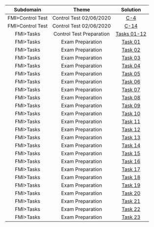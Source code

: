 Subdomain|Theme|Solution
:-:|:-:|:-:
FMI>Control Test|Control Test 02/06/2020| [C-4](https://github.com/andy489/DEA/blob/master/FMI/Control%20Test%20C-4%2002:06:2020.pdf)
FMI>Control Test|Control Test 02/06/2020| [C-14](https://github.com/andy489/DEA/blob/master/FMI/Contol%20Test%20C-14%2002:06:2020%20.pdf)
FMI>Tasks|Control Test Preparation|[Tasks 01-12](https://github.com/andy489/DEA/blob/master/Sample%20Control%20Test%20Tasks%20Solutions.pdf)
FMI>Tasks|Exam Preparation|[Task 01](https://github.com/andy489/DEA/blob/master/FMI/Task%2001.pdf)
FMI>Tasks|Exam Preparation|[Task 02](https://github.com/andy489/DEA/blob/master/FMI/Task%2002.pdf)
FMI>Tasks|Exam Preparation|[Task 03](https://github.com/andy489/DEA/blob/master/FMI/Task%2003.pdf)
FMI>Tasks|Exam Preparation|[Task 04](https://github.com/andy489/DEA/blob/master/FMI/Task%2004.pdf)
FMI>Tasks|Exam Preparation|[Task 05](https://github.com/andy489/DEA/blob/master/FMI/Task%2005.pdf)
FMI>Tasks|Exam Preparation|[Task 06](https://github.com/andy489/DEA/blob/master/FMI/Task%2006.pdf)
FMI>Tasks|Exam Preparation|[Task 07](https://github.com/andy489/DEA/blob/master/FMI/Task%2007.pdf)
FMI>Tasks|Exam Preparation|[Task 08](https://github.com/andy489/DEA/blob/master/FMI/Task%2008.pdf)
FMI>Tasks|Exam Preparation|[Task 09](https://github.com/andy489/DEA/blob/master/FMI/Task%2009.pdf)
FMI>Tasks|Exam Preparation|[Task 10](https://github.com/andy489/DEA/blob/master/FMI/Task%2010.pdf)
FMI>Tasks|Exam Preparation|[Task 11](https://github.com/andy489/DEA/blob/master/FMI/Task%2011.pdf)
FMI>Tasks|Exam Preparation|[Task 12](https://github.com/andy489/DEA/blob/master/FMI/Task%2012.pdf)
FMI>Tasks|Exam Preparation|[Task 13](https://github.com/andy489/DEA/blob/master/FMI/Task%2013.pdf)
FMI>Tasks|Exam Preparation|[Task 14](https://github.com/andy489/DEA/blob/master/FMI/Task%2014.pdf)
FMI>Tasks|Exam Preparation|[Task 15](https://github.com/andy489/DEA/blob/master/FMI/Task%2015.pdf)
FMI>Tasks|Exam Preparation|[Task 16](https://github.com/andy489/DEA/blob/master/FMI/Task%2016.pdf)
FMI>Tasks|Exam Preparation|[Task 17](https://github.com/andy489/DEA/blob/master/FMI/Task%2017.pdf)
FMI>Tasks|Exam Preparation|[Task 18](https://github.com/andy489/DEA/blob/master/FMI/Task%2018.pdf)
FMI>Tasks|Exam Preparation|[Task 19](https://github.com/andy489/DEA/blob/master/FMI/Task%2019.pdf)
FMI>Tasks|Exam Preparation|[Task 20](https://github.com/andy489/DEA/blob/master/FMI/Task%2020.pdf)
FMI>Tasks|Exam Preparation|[Task 21](https://github.com/andy489/DEA/blob/master/FMI/Task%2021.pdf)
FMI>Tasks|Exam Preparation|[Task 22](https://github.com/andy489/DEA/blob/master/FMI/Task%2022.pdf)
FMI>Tasks|Exam Preparation|[Task 23](https://github.com/andy489/DEA/blob/master/FMI/Task%2023.pdf)
